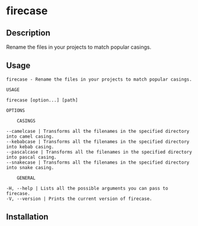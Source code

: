 # firecase

## Description
Rename the files in your projects to match popular casings.

## Usage

```
firecase - Rename the files in your projects to match popular casings.

USAGE

firecase [option...] [path]

OPTIONS

    CASINGS

--camelcase | Transforms all the filenames in the specified directory into camel casing.
--kebabcase | Transforms all the filenames in the specified directory into kebab casing.
--pascalcase | Transforms all the filenames in the specified directory into pascal casing. 
--snakecase | Transforms all the filenames in the specified directory into snake casing.

    GENERAL

-H, --help | Lists all the possible arguments you can pass to firecase.
-V, --version | Prints the current version of firecase. 
```

## Installation